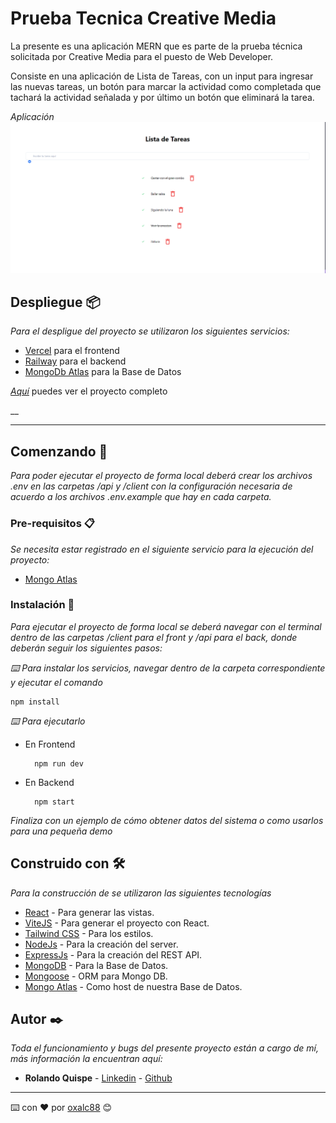 # Prueba Tecnica Creative Media

La presente es una aplicación MERN que es parte de la prueba técnica solicitada por Creative Media para el puesto de Web Developer.

Consiste en una aplicación de Lista de Tareas, con un input para ingresar las nuevas tareas, un botón para marcar la actividad como completada que tachará la actividad señalada y por último un botón que eliminará la tarea.

_Aplicación_
![Presentacion](./assets/CRUD.png)


## Despliegue 📦

_Para el despligue del proyecto se utilizaron los siguientes servicios:_

* [Vercel](vercel.com) para el frontend
* [Railway](https://railway.app/) para el backend
* [MongoDb Atlas](https://www.mongodb.com/es/atlas/database) para la Base de Datos

 _[Aquí](https://heladitos-app.vercel.app/)_ puedes ver el proyecto completo

__

___


## Comenzando 🚀

_Para poder ejecutar el proyecto de forma local deberá crear los archivos .env en las carpetas /api y /client con la configuración necesaria de acuerdo a los archivos .env.example que hay en cada carpeta._



### Pre-requisitos 📋

_Se necesita estar registrado en el siguiente servicio para la ejecución del proyecto:_

* [Mongo Atlas](https://www.mongodb.com/es/atlas/database)

### Instalación 🔧

_Para ejecutar el proyecto de forma local se deberá navegar con el terminal dentro de las carpetas /client para el front y /api para el back, donde deberán seguir los siguientes pasos:_


_⌨️ Para instalar los servicios, navegar dentro de la carpeta correspondiente y ejecutar el comando_

```
npm install
```

_⌨️ Para ejecutarlo_

* En Frontend

        npm run dev

* En Backend

        npm start


_Finaliza con un ejemplo de cómo obtener datos del sistema o como usarlos para una pequeña demo_


## Construido con 🛠️

_Para la construcción de se utilizaron las siguientes tecnologías_

* [React](https://es.reactjs.org/) - Para generar las vistas.
* [ViteJS](https://vitejs.dev/) - Para generar el proyecto con React.
* [Tailwind CSS](https://tailwindcss.com/) - Para los estilos.
* [NodeJs](https://nodejs.org/en/) - Para la creación del server.
* [ExpressJs](https://expressjs.com/es/) - Para la creación del REST API.
* [MongoDB](https://www.mongodb.com/) - Para la Base de Datos.
* [Mongoose](https://mongoosejs.com/) - ORM para Mongo DB.
* [Mongo Atlas](https://www.mongodb.com/es/atlas/database) - Como host de nuestra Base de Datos.

## Autor ✒️

_Toda el funcionamiento y bugs del presente proyecto están a cargo de mí, más información la encuentran aquí:_

* **Rolando Quispe** - [Linkedin](https://www.linkedin.com/in/rolando-quispe/) - [Github](https://github.com/oxalc88)


---
⌨️ con ❤️ por [oxalc88](https://github.com/oxalc88) 😊
